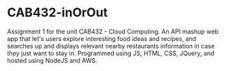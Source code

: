 # CAB432-inOrOut
Assignment 1 for the unit CAB432 - Cloud Computing. An API mashup web app that let's users explore interesting food ideas and recipes, and searches up and displays relevant nearby restaurants information in case they just want to stay in. Programmed using JS, HTML, CSS, JQuery, and hosted using NodeJS and AWS.
